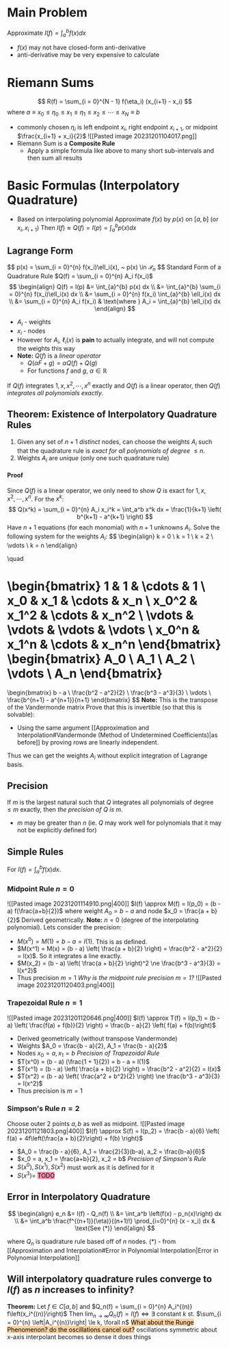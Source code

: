 # Main Problem
Approximate $I(f) = \int_{a}^{b} f(x) dx$
- $f(x)$ may not have closed-form anti-derivative
- anti-derivative may be very expensive to calculate
# Riemann Sums
$$
R(f) = \sum_{i = 0}^{N - 1} f(\eta_i) (x_{i+1} - x_i)
$$
where $a \equiv x_0 \le \eta_0 \le x_1 \le \eta_1 \le x_2 \le \cdots \le x_N \equiv b$
- commonly chosen $\eta_i$ is left endpoint $x_i$, right endpoint $x_{i+1}$, or midpoint $\frac{x_{i+1} + x_i}{2}$
![[Pasted image 20231201104017.png]]
- Riemann Sum is a **Composite Rule**
	- Apply a simple formula like above to many short sub-intervals and then sum all results 
# Basic Formulas (Interpolatory Quadrature)
- Based on interpolating polynomial
Approximate $f(x)$ by $p(x)$ on $[a, b]$ (or $x_i, x_{i+1}$)
Then $I(f) \approx Q(f) = I(p) = \int_{a}^{b} p(x) dx$
## Lagrange Form
$$
p(x) = \sum_{i = 0}^{n} f(x_i)\ell_i(x), ~ p(x) \in $\mathcal{P}_n$
$$
Standard Form of a Quadrature Rule $Q(f) = \sum_{i = 0}^{n} A_i f(x_i)$
$$
\begin{align}
Q(f) = I(p)
&= \int_{a}^{b} p(x) dx \\
&= \int_{a}^{b} \sum_{i = 0}^{n} f(x_i)\ell_i(x) dx \\
&= \sum_{i = 0}^{n} f(x_i) \int_{a}^{b} \ell_i(x) dx \\
&= \sum_{i = 0}^{n} A_i f(x_i) & \text{where } A_i = \int_{a}^{b} \ell_i(x) dx
\end{align}
$$
- $A_i$ - weights
- $x_i$ - nodes
- However for $A_i$, $\ell_i(x)$ is **pain** to actually integrate, and will not compute the weights this way
- **Note:** $Q(f)$ is a *linear operator*
	- $Q(\alpha F + g) = \alpha Q(f) + Q(g)$
	- For functions $f$ and $g$, $\alpha \in \mathbb{R}$

If $Q(f)$ integrates $1, x, x^2, \cdots, x^n$ exactly and $Q(f)$ is a linear operator, then $Q(f)$ *integrates all polynomials exactly*.
## Theorem: Existence of Interpolatory Quadrature Rules
1. Given any set of $n+1$ *distinct* nodes, can choose the weights $A_i$ such that the quadrature rule is *exact for all polynomials of degree* $\le n$.
2. Weights $A_i$ are *unique* (only one such quadrature rule)
#### Proof
Since $Q(f)$ is a linear operator, we only need to show $Q$ is exact for $1, x, x^2, \cdots, x^n$.
For the $x^k$:
$$
Q(x^k) = \sum_{i = 0}^{n} A_i x_i^k = \int_a^b x^k dx = \frac{1}{k+1} \left( b^{k+1} - a^{k+1} \right)
$$
Have $n + 1$ equations (for each monomial) with $n + 1$ unknowns $A_i$.
Solve the following system for the weights $A_i$:
$$
\begin{align}
k = 0 \\
k = 1 \\
k = 2 \\
\vdots \\
k = n
\end{align}

\quad

\begin{bmatrix}
1 & 1 & \cdots & 1 \\
x_0 & x_1 & \cdots & x_n \\
x_0^2 & x_1^2 & \cdots & x_n^2 \\
\vdots & \vdots & \vdots & \vdots \\
x_0^n & x_1^n & \cdots & x_n^n
\end{bmatrix}
\begin{bmatrix}
A_0 \\
A_1 \\
A_2 \\
\vdots \\
A_n
\end{bmatrix}
=
\begin{bmatrix}
b - a \\
\frac{b^2 - a^2}{2} \\
\frac{b^3 - a^3}{3} \\
\vdots \\
\frac{b^{n+1} - a^{n+1}}{n+1}
\end{bmatrix}
$$
**Note:** This is the transpose of the Vandermonde matrix
Prove that this is invertible (so that this is solvable):
- Using the same argument [[Approximation and Interpolation#Vandermonde (Method of Undetermined Coefficients)|as before]] by proving rows are linearly independent. 

Thus we can get the weights $A_i$ without explicit integration of Lagrange basis.
## Precision
If $m$ is the largest natural such that $Q$ integrates all polynomials of degree $\le m$ exactly, then *the precision of* $Q$ *is* $m$.
- $m$ may be greater than $n$ (ie. $Q$ may work well for polynomials that it may not be explicitly defined for)
## Simple Rules
For $I(f) = \int_a^b f(x) dx$.
### Midpoint Rule $n = 0$
![[Pasted image 20231201114910.png|400]]
$I(f) \approx M(f) = I(p_0) = (b - a) f(\frac{a+b}{2})$
where weight $A_0 = b - a$ and node $x_0 = \frac{a + b}{2}$
Derived geometrically.
**Note:** $n = 0$ (degree of the interpolating polynomial). Lets consider the precision:
- $M(x^0) = M(1) = b - a = I(1)$. This is as defined.
- $M(x^1) = M(x) = (b - a) \left( \frac{a + b}{2} \right) = \frac{b^2 - a^2}{2} = I(x)$. So it integrates a line exactly.
- $M(x_2) = (b - a) \left( \frac{a + b}{2} \right)^2 \ne \frac{b^3 - a^3}{3} = I(x^2)$
- Thus precision $m = 1$
*Why is the midpoint rule precision $m = 1$?*
![[Pasted image 20231201120403.png|400]]
### Trapezoidal Rule $n = 1$
![[Pasted image 20231201120646.png|400]]
$I(f) \approx T(f) = I(p_1) = (b - a) \left( \frac{f(a) + f(b)}{2} \right) = \frac{b - a}{2} \left( f(a) + f(b)\right)$
- Derived geometrically (without transpose Vandermonde)
- Weights $A_0 = \frac{b - a}{2}, A_1 = \frac{b - a}{2}$
- Nodes $x_0 = a, x_1 = b$
*Precision of Trapezoidal Rule*
- $T(x^0) = (b - a) (\frac{1 + 1}{2}) = b - a =  I(1)$
- $T(x^1) = (b - a) \left( \frac{a + b}{2} \right) = \frac{b^2 - a^2}{2} = I(x)$
- $T(x^2) = (b - a) \left( \frac{a^2 + b^2}{2} \right) \ne \frac{b^3 - a^3}{3} = I(x^2)$
- Thus precision is $m = 1$
### Simpson's Rule $n = 2$
Choose outer 2 points $a, b$ as well as midpoint.
![[Pasted image 20231201121803.png|400]]
$I(f) \approx S(f) = I(p_2) = \frac{b - a}{6} \left( f(a) + 4f\left(\frac{a + b}{2}\right)  + f(b) \right)$
- $A_0 = \frac{b - a}{6}, A_1 = \frac{2}{3}(b-a), a_2 = \frac{b-a}{6}$
- $x_0 = a, x_1 = \frac{a+b}{2}, x_2 = b$
*Precision of Simpson's Rule*
- $S(x^0), S(x^1), S(x^2)$ must work as it is defined for it
- $S(x^3) =$ <mark style="background: #FF5582A6;">TODO</mark>
## Error in Interpolatory Quadrature
$$
\begin{align}
e_n &= I(f) - Q_n(f) \\
&= \int_a^b \left(f(x) - p_n(x)\right) dx \\
&= \int_a^b \frac{f^{(n+1)}(\eta)}{(n+1)!} \prod_{i=0}^{n} (x - x_i) dx & \text{See (*)}
\end{align}
$$

where $Q_n$ is quadrature rule based off of $n$ nodes.
(\*) - from [[Approximation and Interpolation#Error in Polynomial Interpolation|Error in Polynomial Interpolation]]

## Will interpolatory quadrature rules converge to $I(f)$ as $n$ increases to infinity?
**Theorem:** Let $f \in C[a, b]$ and $Q_n(f) = \sum_{i = 0}^{n} A_i^{(n)} f\left(x_i^{(n)}\right)$
Then $\lim_{n \to \infty} Q_n(f) = I(f) \iff \exists$ constant $k$ st. $\sum_{i = 0}^{n} \left|A_i^{(n)}\right| \le k, \forall n$
<mark style="background: #FFB86CA6;">What about the Runge Phenomenon? do the oscillations cancel out?</mark>
oscillations symmetric about x-axis
interpolant becomes so dense it does things
